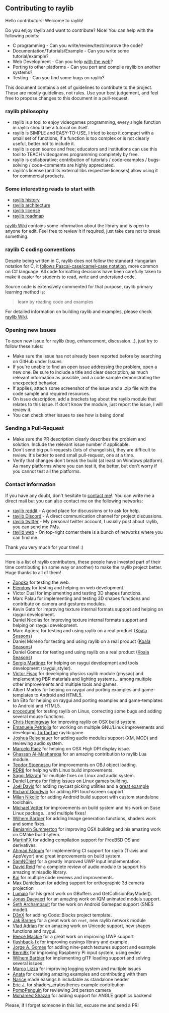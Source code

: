## Contributing to raylib

Hello contributors! Welcome to raylib! 

Do you enjoy raylib and want to contribute? Nice! You can help with the following points:

- C programming - Can you write/review/test/improve the code? 
- Documentation/Tutorials/Example - Can you write some tutorial/example?
- Web Development - Can you help [with the web](https://github.com/raysan5/raylib.com)?
- Porting to other platforms - Can you port and compile raylib on another systems?
- Testing - Can you find some bugs on raylib?

This document contains a set of guidelines to contribute to the project. These are mostly guidelines, not rules. 
Use your best judgement, and feel free to propose changes to this document in a pull-request.

### raylib philosophy

 - raylib is a tool to enjoy videogames programming, every single function in raylib should be a tutorial on itself.
 - raylib is SIMPLE and EASY-TO-USE, I tried to keep it compact with a small set of functions, if a function is too complex or is not clearly useful, better not to include it.
 - raylib is open source and free; educators and institutions can use this tool to TEACH videogames programming completely by free.
 - raylib is collaborative; contribution of tutorials / code-examples / bugs-solving / code-comments are highly appreciated.
 - raylib's license (and its external libs respective licenses) allow using it for commercial products.

### Some interesting reads to start with

 - [raylib history](HISTORY.md)
 - [raylib architecture](https://github.com/raysan5/raylib/wiki/raylib-architecture)
 - [raylib license](LICENSE.md)
 - [raylib roadmap](ROADMAP.md)
 
[raylib Wiki](https://github.com/raysan5/raylib/wiki) contains some information about the library and is open to anyone for edit. 
Feel free to review it if required, just take care not to break something.

### raylib C coding conventions

Despite being written in C, raylib does not follow the standard Hungarian notation for C, 
it [follows Pascal-case/camel-case notation](https://github.com/raysan5/raylib/wiki/raylib-coding-conventions), 
more common on C# language. All code formatting decisions have been carefully taken
to make it easier for students to read, write and understand code. 

Source code is extensively commented for that purpose, raylib primary learning method is:

 > learn by reading code and examples

For detailed information on building raylib and examples, please check [raylib Wiki](https://github.com/raysan5/raylib/wiki).

### Opening new Issues

To open new issue for raylib (bug, enhancement, discussion...), just try to follow these rules:

 - Make sure the issue has not already been reported before by searching on GitHub under Issues.
 - If you're unable to find an open issue addressing the problem, open a new one. Be sure to include a 
 title and clear description, as much relevant information as possible, and a code sample demonstrating the unexpected behavior.
 - If applies, attach some screenshot of the issue and a .zip file with the code sample and required resources.
 - On issue description, add a brackets tag about the raylib module that relates to this issue. 
 If don't know the module, just report the issue, I will review it.
 - You can check other issues to see how is being done!

### Sending a Pull-Request

 - Make sure the PR description clearly describes the problem and solution. Include the relevant issue number if applicable.
 - Don't send big pull-requests (lots of changelists), they are difficult to review. It's better to send small pull-request, one at a time.
 - Verify that changes don't break the build (at least on Windows platform). As many platforms where you can test it, the better, but don't worry
 if you cannot test all the platforms.

### Contact information

If you have any doubt, don't hesitate to [contact me](mailto:ray@raylib.com)!.
You can write me a direct mail but you can also contact me on the following networks:

 - [raylib reddit](https://www.reddit.com/r/raylib/) - A good place for discussions or to ask for help.
 - [raylib Discord](https://discord.gg/VkzNHUE) - A direct communication channel for project discussions.
 - [raylib twitter](https://twitter.com/raysan5) - My personal twitter account, I usually post about raylib, you can send me PMs.
 - [raylib web](http://www.raylib.com/) - On top-right corner there is a bunch of networks where you can find me.

Thank you very much for your time! :)

----

Here is a list of raylib contributors, these people have invested part of their time 
contributing (in some way or another) to make the raylib project better. Huge thanks to all of them!

 - [Zopokx](https://github.com/Zopokx) for testing the web.
 - [Elendow](http://www.elendow.com) for testing and helping on web development.
 - Victor Dual for implementing and testing 3D shapes functions.
 - Marc Palau for implementing and testing 3D shapes functions and contribute on camera and gestures modules.
 - Kevin Gato for improving texture internal formats support and helping on raygui development. 
 - Daniel Nicolas for improving texture internal formats support and helping on raygui development. 
 - Marc Agüera for testing and using raylib on a real product ([Koala Seasons](http://www.koalaseasons.com))
 - Daniel Moreno for testing and using raylib on a real product ([Koala Seasons](http://www.koalaseasons.com))
 - Daniel Gomez for testing and using raylib on a real product ([Koala Seasons](http://www.koalaseasons.com))
 - [Sergio Martinez](https://github.com/anidealgift) for helping on raygui development and tools development (raygui_styler).
 - [Victor Fisac](https://github.com/victorfisac) for developing physics raylib module (physac) and implementing PBR materials and lighting systems... among multiple other improvements and multiple tools and games. 
 - Albert Martos for helping on raygui and porting examples and game-templates to Android and HTML5.
 - Ian Eito for helping on raygui and porting examples and game-templates to Android and HTML5.
 - [procedural](https://github.com/procedural) for testing raylib on Linux, correcting some bugs and adding several mouse functions.
 - [Chris Hemingway](https://github.com/cHemingway) for improving raylib on OSX build system.
 - [Emanuele Petriglia](https://github.com/LelixSuper) for working on multiple GNU/Linux improvements and developing [TicTacToe](https://github.com/LelixSuper/TicTacToe) raylib game.
 - [Joshua Reisenauer](https://github.com/kd7tck) for adding audio modules support (XM, MOD) and reviewing audio system.
 - [Marcelo Paez](https://github.com/paezao) for helping on OSX High DPI display issue.
 - [Ghassan Al-Mashareqa](https://github.com/ghassanpl) for an amazing contribution to raylib Lua module.
 - [Teodor Stoenescu](https://github.com/teodor-stoenescu) for improvements on OBJ object loading.
 - [RDR8](https://github.com/RDR8) for helping with Linux build improvements.
 - [Saggi Mizrahi](https://github.com/ficoos) for multiple fixes on Linux and audio system.
 - [Daniel Lemos](https://github.com/xspager) for fixing issues on Linux games building.
 - [Joel Davis](https://github.com/joeld42) for adding raycast picking utilities and a [great example](https://github.com/raysan5/raylib/blob/master/examples/models/models_mesh_picking.c)
 - [Richard Goodwin](https://github.com/AudioMorphology) for adding RPI touchscreen support.
 - [Milan Nikolic](https://github.com/gen2brain) for adding Android build support with custom standalone toolchain.
 - [Michael Vetter](https://github.com/jubalh) for improvements on build system and his work on Suse Linux package... and multiple fixes!
 - [Wilhem Barbier](https://github.com/nounoursheureux) for adding Image generation functions, shaders work and some fixes.
 - [Benjamin Summerton](https://github.com/define-private-public) for improving OSX building and his amazing work on CMake build sytem.
 - [MartinFX](https://github.com/Martinfx) for adding compilation support for FreeBSD OS and derivatives.
 - [Ahmad Fatoum](https://github.com/a3f) for implementing CI support for raylib (Travis and AppVeyor) and great improvements on build system.
 - [SamNChiet](https://github.com/SamNChiet) for a greatly improved UWP input implementation.
 - [David Reid](https://github.com/mackron) for a complete review of audio module to support his amazing miniaudio library.
 - [Kai](https://github.com/questor) for multiple code reviews and improvements.
 - [Max Danielsson](https://github.com/autious) for adding support for orthographic 3d camera projection
 - [Lumaio](https://github.com/TheLumaio) for his great work on GBuffers and GetCollisionRayModel().
 - [Jonas Daeyaert](https://github.com/culacant) for an amazing work on IQM animated models support.
 - [Seth Archambault](https://github.com/SethArchambault) for the work on Android Gamepad support (SNES model).
 - [D3nX](https://github.com/D3nX) for adding Code::Blocks project template.
 - [Jak Barnes](https://github.com/Syphonx) for a great work on `rnet`, new raylib network module
 - [Vlad Adrian](https://github.com/Demizdor) for an amazing work on Unicode support, new shapes functions and raygui.
 - [Reece Mackie](https://github.com/Rover656) for a great work on improving UWP support
 - [flashback-fx](flashback-fx) for improving easings library and example
 - [Jorge A. Gomes](https://github.com/overdev) for adding nine-patch textures support and example
 - [Berni8k](https://github.com/Berni8k) for improving Raspberry Pi input system, using evdev
 - [Wilhem Barbier](https://github.com/wbrbr) for implementing glTF loading support and solving several issues
 - [Marco Lizza](https://github.com/MarcoLizza) for improving logging system and multiple issues
 - [Anata](https://github.com/anatagawa) for creating amazing examples and contributing with them
 - [Narice](https://github.com/narice) made easings.h includable as standalone header
 - [Eric J.](https://github.com/ProfJski) for shaders_eratosthenes example contribution
 - [PompPenguin](https://github.com/PompPenguin) for reviewing 3rd person camera
 - [Mohamed Shazan](https://github.com/msmshazan) for adding support for ANGLE graphics backend
 
Please, if I forget someone in this list, excuse me and send a PR!
